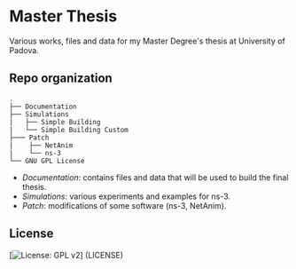 # Master Thesis
Various works, files and data for my Master Degree's thesis at University of Padova.

## Repo organization
```
.
├── Documentation
├── Simulations
|   ├── Simple Building
|   └── Simple Building Custom
├─── Patch
|    ├── NetAnim
|    └── ns-3
└──	GNU GPL License		
```
* _Documentation_: contains files and data that will be used to build the final thesis.
* _Simulations_: various experiments and examples for ns-3.
* _Patch_: modifications of some software (ns-3, NetAnim).


## License
[![License: GPL v2](https://img.shields.io/badge/License-GPL%20v2-blue.svg)] (LICENSE)
